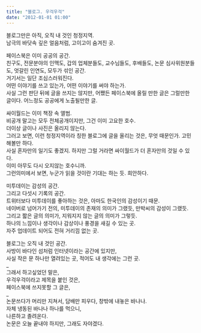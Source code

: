 ```yaml
---
title: "블로그. 우걱우걱"
date: "2012-01-01 01:00"
---
```


블로그만은 아직, 오직 내 것인 청정지역.  
남극의 바닷속 깊은 얼음처럼, 고이고이 숨겨진 곳.  
  
페이스북은 이미 공공의 공간.  
친구도, 전문분야의 인맥도, 갑의 업체분들도, 교수님들도, 후배들도, 논문 심사위원분들도, 엇갈린 인연도, 모두가 섞인 공간.  
거기서는 일단 조심스러워진다.   
어떤 이야기를 쓰고 있는가, 어떤 이야기를 써야 하는가.  
사실 그런 판단 뒤에 글을 쓰지는 않지만, 어쨌든 페이스북에 올릴 만한 글은 그럴만한 글이다. 어느정도 공공에게 노출될만한 글.  
  
싸이월드는 이미 책장 속 앨범.  
비공개 말고는 모두 전체공개이지만, 그건 이미 고요한 호수.  
더이상 글이나 사진은 올리지 않는다.  
그러고 보면, 이런 청정지역이라 칭한 블로그에 글을 올리는 것은, 무엇 때문인가. 고민해볼만 하다.   
사실 혼자만의 일기도 좋겠지. 하지만 그럴 거라면 싸이월드가 더 혼자만의 것일 수 있다.  
이미 아무도 다시 오지않는 호수니까.  
그런의미에서 보면, 누군가 읽을 것이란 기대는 하는 듯. 희안하다.  
  
미투데이는 감성의 공간.  
그리고 다섯시 기록의 공간.  
트위터보다 미투데이를 좋아하는 것은, 아마도 한국인의 감성이기 때문.  
네이버로 넘어가기 전의, 미투데이의 존재의 의미가 그랬듯, 만박씨의 감성이 그랬듯.  
그리고 짧은 글의 의미가, 지워지지 않는 글의 의미가 그렇듯.  
하나의 느낌이나 생각이나 감상이나 풍경을 새길 수 있는 곳.  
자주 업데이트 되어도 전혀 거리낌 없는 곳.  
  
블로그는 오직 내 것인 공간.  
사방이 바다인 섬처럼 인터넷이라는 공간에 있지만,  
사실 작은 문 하나만 열려있는 곳, 적어도 내 생각에는 그런 곳.  
\_  
그래서 하고싶었던 말은,  
우걱우걱이라고 제목을 붙인 것은,  
페이스북에 쓰지못할 그 글은,  
\_  
논문쓰다가 머리만 지쳐서, 담배만 피우다, 창밖에 내놓은 바나나.  
자체 냉동된 바나나 하나를 먹으니,  
나른하고 졸려온다.  
논문은 오늘 끝내야 하지만, 그래도 자야겠다.
